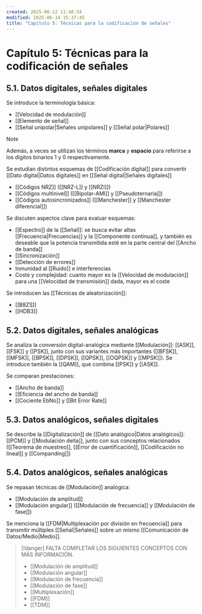 ```yaml
---
created: 2025-06-12 11:48:54
modified: 2025-06-14 15:37:45
title: "Capítulo 5: Técnicas para la codificación de señales"
---
```


# Capítulo 5: Técnicas para la codificación de señales

## 5.1. Datos digitales, señales digitales

Se introduce la terminología básica:

- [[Velocidad de modulación]]
- [[Elemento de señal]]
- [[Señal unipolar|Señales unipolares]] y [[Señal polar|Polares]]

> [!note]
> Además, a veces se utilizan los términos **marca** y **espacio** para referirse a los dígitos binarios $1$ y $0$ respectivamente.

Se estudian distintos esquemas de [[Codificación digital]] para convertir [[Dato digital|Datos digitales]] en [[Señal digital|Señales digitales]]

- [[Códigos NRZ]] ([[NRZ-L]] y [[NRZI]])
- [[Códigos multinivel]] ([[Bipolar-AMI]] y [[Pseudoternaria]])
- [[Códigos autosincronizados]] ([[Manchester]] y [[Manchester diferencial]])

Se discuten aspectos clave para evaluar esquemas:

- [[Espectro]] de la [[Señal]]: se busca evitar altas [[Frecuencia|Frecuencias]] y la [[Componente continua]], y también es deseable que la potencia transmitida esté en la parte central del [[Ancho de banda]]
- [[Sincronización]]
- [[Detección de errores]]
- Inmunidad al [[Ruido]] e interferencias
- Coste y complejidad: cuanto mayor es la [[Velocidad de modulación]] para una [[Velocidad de transmisión]] dada, mayor es el coste

Se introducen las [[Técnicas de aleatorización]]:

- [[B8ZS]]
- [[HDB3]]

## 5.2. Datos digitales, señales analógicas

Se analiza la conversión digital-analógica mediante [[Modulación]]: [[ASK]], [[FSK]] y [[PSK]], junto con sus variantes más importantes ([[BFSK]], [[MFSK]], [[BPSK]], [[DPSK]], [[QPSK]], [[OQPSK]] y [[MPSK]]). Se introduce también la [[QAM]], que combina [[PSK]] y [[ASK]].

Se comparan prestaciones:

- [[Ancho de banda]]
- [[Eficiencia del ancho de banda]]
- [[Cociente EbNo]] y [[Bit Error Rate]]

## 5.3. Datos analógicos, señales digitales

Se describe la [[Digitalización]] de [[Dato analógico|Datos analógicos]]: [[PCM]] y [[Modulación delta]], junto con sus conceptos relacionados ([[Teorema de muestreo]], [[Error de cuantificación]], [[Codificación no lineal]] y [[Companding]])

## 5.4. Datos analógicos, señales analógicas

Se repasan técnicas de [[Modulación]] analógica:

- [[Modulación de amplitud]]
- [[Modulación angular]] ([[Modulación de frecuencia]] y [[Modulación de fase]])

Se menciona la [[FDM|Multiplexación por división en frecuencia]] para transmitir múltiples [[Señal|Señales]] sobre un mismo [[Comunicación de Datos/Medio|Medio]].

> [!danger]
> FALTA COMPLETAR LOS SIGUIENTES CONCEPTOS CON MÁS INFORMACIÓN.
> 
> - [[Modulación de amplitud]]
> - [[Modulación angular]]
> - [[Modulación de frecuencia]]
> - [[Modulación de fase]]
> - [[Multiplexación]]
> - [[FDM]]
> - [[TDM]]
